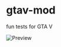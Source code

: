 # gtav-mod
fun tests for GTA V

<img src="https://steamuserimages-a.akamaihd.net/ugc/929300138427650169/3F82BED22BAA2BCA6055EC5D7542F7812899BBA9/?imw=1024&imh=578&ima=fit&impolicy=Letterbox&imcolor=%23000000&letterbox=true" alt="Preview" >
